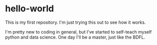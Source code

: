 # hello-world
This is my first repository.  I'm just trying this out to see how it works.

I'm pretty new to coding in general, but I've started to self-teach myself python and data science.
One day I'll be a master, just like the BDFL.
